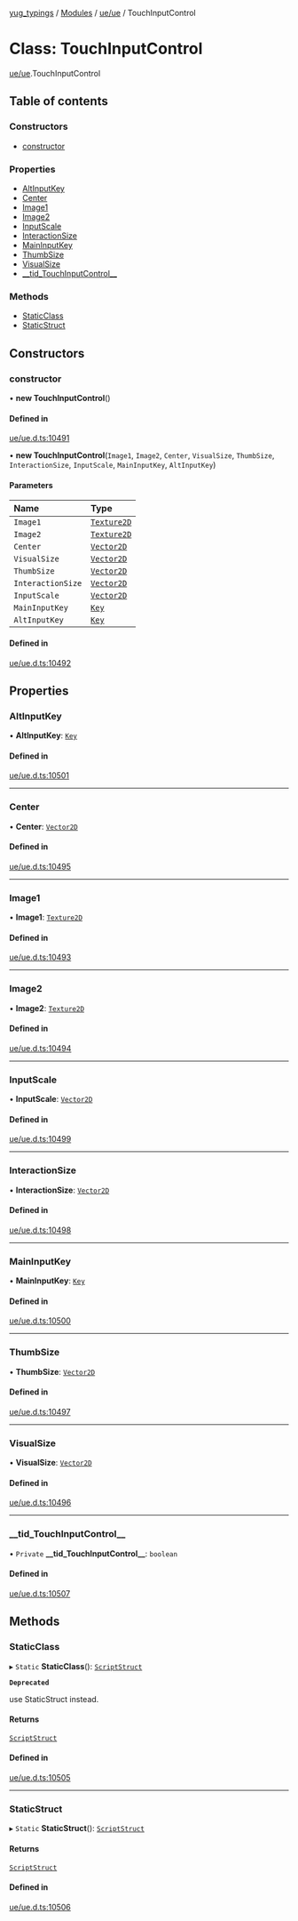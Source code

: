 [yug_typings](../README.md) / [Modules](../modules.md) / [ue/ue](../modules/ue_ue.md) / TouchInputControl

# Class: TouchInputControl

[ue/ue](../modules/ue_ue.md).TouchInputControl

## Table of contents

### Constructors

- [constructor](ue_ue.TouchInputControl.md#constructor)

### Properties

- [AltInputKey](ue_ue.TouchInputControl.md#altinputkey)
- [Center](ue_ue.TouchInputControl.md#center)
- [Image1](ue_ue.TouchInputControl.md#image1)
- [Image2](ue_ue.TouchInputControl.md#image2)
- [InputScale](ue_ue.TouchInputControl.md#inputscale)
- [InteractionSize](ue_ue.TouchInputControl.md#interactionsize)
- [MainInputKey](ue_ue.TouchInputControl.md#maininputkey)
- [ThumbSize](ue_ue.TouchInputControl.md#thumbsize)
- [VisualSize](ue_ue.TouchInputControl.md#visualsize)
- [\_\_tid\_TouchInputControl\_\_](ue_ue.TouchInputControl.md#__tid_touchinputcontrol__)

### Methods

- [StaticClass](ue_ue.TouchInputControl.md#staticclass)
- [StaticStruct](ue_ue.TouchInputControl.md#staticstruct)

## Constructors

### constructor

• **new TouchInputControl**()

#### Defined in

[ue/ue.d.ts:10491](https://github.com/YugMetaverse/yug_typings/blob/25cad34/ue/ue.d.ts#L10491)

• **new TouchInputControl**(`Image1`, `Image2`, `Center`, `VisualSize`, `ThumbSize`, `InteractionSize`, `InputScale`, `MainInputKey`, `AltInputKey`)

#### Parameters

| Name | Type |
| :------ | :------ |
| `Image1` | [`Texture2D`](ue_ue.Texture2D.md) |
| `Image2` | [`Texture2D`](ue_ue.Texture2D.md) |
| `Center` | [`Vector2D`](ue_ue_s.Vector2D.md) |
| `VisualSize` | [`Vector2D`](ue_ue_s.Vector2D.md) |
| `ThumbSize` | [`Vector2D`](ue_ue_s.Vector2D.md) |
| `InteractionSize` | [`Vector2D`](ue_ue_s.Vector2D.md) |
| `InputScale` | [`Vector2D`](ue_ue_s.Vector2D.md) |
| `MainInputKey` | [`Key`](ue_ue.Key.md) |
| `AltInputKey` | [`Key`](ue_ue.Key.md) |

#### Defined in

[ue/ue.d.ts:10492](https://github.com/YugMetaverse/yug_typings/blob/25cad34/ue/ue.d.ts#L10492)

## Properties

### AltInputKey

• **AltInputKey**: [`Key`](ue_ue.Key.md)

#### Defined in

[ue/ue.d.ts:10501](https://github.com/YugMetaverse/yug_typings/blob/25cad34/ue/ue.d.ts#L10501)

___

### Center

• **Center**: [`Vector2D`](ue_ue_s.Vector2D.md)

#### Defined in

[ue/ue.d.ts:10495](https://github.com/YugMetaverse/yug_typings/blob/25cad34/ue/ue.d.ts#L10495)

___

### Image1

• **Image1**: [`Texture2D`](ue_ue.Texture2D.md)

#### Defined in

[ue/ue.d.ts:10493](https://github.com/YugMetaverse/yug_typings/blob/25cad34/ue/ue.d.ts#L10493)

___

### Image2

• **Image2**: [`Texture2D`](ue_ue.Texture2D.md)

#### Defined in

[ue/ue.d.ts:10494](https://github.com/YugMetaverse/yug_typings/blob/25cad34/ue/ue.d.ts#L10494)

___

### InputScale

• **InputScale**: [`Vector2D`](ue_ue_s.Vector2D.md)

#### Defined in

[ue/ue.d.ts:10499](https://github.com/YugMetaverse/yug_typings/blob/25cad34/ue/ue.d.ts#L10499)

___

### InteractionSize

• **InteractionSize**: [`Vector2D`](ue_ue_s.Vector2D.md)

#### Defined in

[ue/ue.d.ts:10498](https://github.com/YugMetaverse/yug_typings/blob/25cad34/ue/ue.d.ts#L10498)

___

### MainInputKey

• **MainInputKey**: [`Key`](ue_ue.Key.md)

#### Defined in

[ue/ue.d.ts:10500](https://github.com/YugMetaverse/yug_typings/blob/25cad34/ue/ue.d.ts#L10500)

___

### ThumbSize

• **ThumbSize**: [`Vector2D`](ue_ue_s.Vector2D.md)

#### Defined in

[ue/ue.d.ts:10497](https://github.com/YugMetaverse/yug_typings/blob/25cad34/ue/ue.d.ts#L10497)

___

### VisualSize

• **VisualSize**: [`Vector2D`](ue_ue_s.Vector2D.md)

#### Defined in

[ue/ue.d.ts:10496](https://github.com/YugMetaverse/yug_typings/blob/25cad34/ue/ue.d.ts#L10496)

___

### \_\_tid\_TouchInputControl\_\_

• `Private` **\_\_tid\_TouchInputControl\_\_**: `boolean`

#### Defined in

[ue/ue.d.ts:10507](https://github.com/YugMetaverse/yug_typings/blob/25cad34/ue/ue.d.ts#L10507)

## Methods

### StaticClass

▸ `Static` **StaticClass**(): [`ScriptStruct`](ue_ue.ScriptStruct.md)

**`Deprecated`**

use StaticStruct instead.

#### Returns

[`ScriptStruct`](ue_ue.ScriptStruct.md)

#### Defined in

[ue/ue.d.ts:10505](https://github.com/YugMetaverse/yug_typings/blob/25cad34/ue/ue.d.ts#L10505)

___

### StaticStruct

▸ `Static` **StaticStruct**(): [`ScriptStruct`](ue_ue.ScriptStruct.md)

#### Returns

[`ScriptStruct`](ue_ue.ScriptStruct.md)

#### Defined in

[ue/ue.d.ts:10506](https://github.com/YugMetaverse/yug_typings/blob/25cad34/ue/ue.d.ts#L10506)
